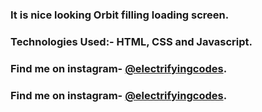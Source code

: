### It is nice looking Orbit filling loading screen.

### Technologies Used:- HTML, CSS and Javascript.

### Find me on instagram- [@electrifyingcodes][Instagram].
### Find me on instagram- [@electrifyingcodes][Instagram].

[Instagram]: https://www.instagram.com/electrifying_codes